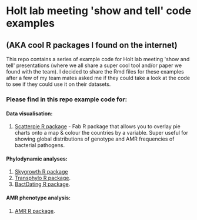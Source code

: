 # Holt lab meeting 'show and tell' code examples 
## (AKA cool R packages I found on the internet)   
  
This repo contains a series of example code for Holt lab meeting 'show and tell' presentations (where we all share a super cool tool and/or paper we found with the team).  I decided to share the Rmd files for these examples after a few of my team mates asked me if they could take a look at the code to see if they could use it on their datasets.  

### Please find in this repo example code for:   

#### Data visualisation:  

1. [Scatterpie R package](https://github.com/GuangchuangYu/scatterpie) - Fab R package that allows you to overlay pie charts onto a map & colour the countries by a variable.  Super useful for showing global distributions of genotype and AMR frequencies of bacterial pathogens.  


#### Phylodynamic analyses:  

1. [Skygrowth R package](https://github.com/mrc-ide/skygrowth)     
2. [Transphylo R package](https://xavierdidelot.github.io/TransPhylo/index.html). 
3. [BactDating R package](https://github.com/xavierdidelot/BactDating). 


#### AMR phenotype analysis:  
1. [AMR R package](https://msberends.github.io/AMR/). 

